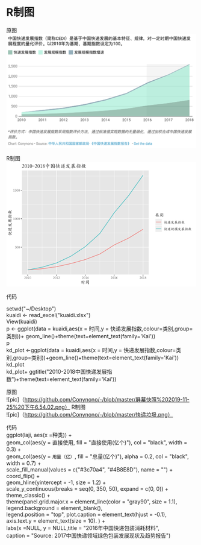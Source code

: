 # R制图
原图
![pic](https://github.com/Conynono/-/blob/master/屏幕快照%202019-10-28%2019.18.16.png)  

R制图
![pic](https://github.com/Conynono/-/blob/master/中国快递发展指数.png)  

代码  

setwd("~/Desktop")  
kuaidi <- read_excel("kuaidi.xlsx")  
View(kuaidi)  
p <- ggplot(data = kuaidi,aes(x = 时间,y = 快递发展指数,colour=类别,group=类别))+ geom_line()+theme(text=element_text(family='Kai'))  
p  
kd_plot <-ggplot(data = kuaidi,aes(x = 时间,y = 快递发展指数,colour=类别,group=类别))+geom_line()+theme(text=element_text(family='Kai'))  
kd_plot  
kd_plot+  ggtitle("2010-2018中国快递发展指数")+theme(text=element_text(family='Kai'))  

原图  
![pic]（https://github.com/Conynono/-/blob/master/屏幕快照%202019-11-25%20下午6.54.02.png）
R制图  
![pic]（https://github.com/Conynono/-/blob/master/快递垃圾.png）  

代码  
ggplot(laji, aes(x =种类)) +   
  geom_col(aes(y = 直接使用, fill = "直接使用(亿个)"), col = "black", width = 0.3) +   
  geom_col(aes(y = `用量（亿）`, fill = "总量(亿个)"), alpha = 0.2, col = "black", width = 0.7) +   
  scale_fill_manual(values = c("#3c70a4", "#4B8E8D"), name = "") +   
  coord_flip() +   
  geom_hline(yintercept = -1, size = 1.2) +   
  scale_y_continuous(breaks = seq(0, 350, 50), expand = c(0, 0)) +   
  theme_classic() +   
  theme(panel.grid.major.x = element_line(color = "gray90", size = 1.1),  
        legend.background = element_blank(),  
        legend.position = "top", plot.caption = element_text(hjust = -0.1),  
        axis.text.y = element_text(size = 10). 
        ) +   
  labs(x =NULL, y = NULL,title = "2016年中国快递包装消耗材料",  
       caption = "Source: 2017中国快递领域绿色包装发展现状及趋势报告")  
